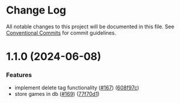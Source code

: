 # Change Log

All notable changes to this project will be documented in this file.
See [Conventional Commits](https://conventionalcommits.org) for commit guidelines.

# 1.1.0 (2024-06-08)

### Features

- implement delete tag functionality ([#167](https://github.com/marusyaganza/lp-monorepo/issues/167)) ([608f97c](https://github.com/marusyaganza/lp-monorepo/commit/608f97cefbb60c9dd6f33d6d962fe5c4332068c1))
- store games in db ([#169](https://github.com/marusyaganza/lp-monorepo/issues/169)) ([77f70d1](https://github.com/marusyaganza/lp-monorepo/commit/77f70d1f5541010858461cffb1f1a34cd30a4bac))
